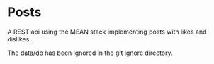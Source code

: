 # Posts
A REST api using the MEAN stack implementing posts with likes and dislikes.

The data/db has been ignored in the git ignore directory.
